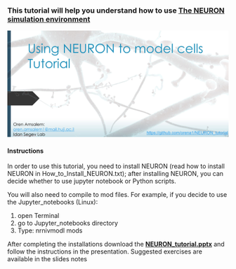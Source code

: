 ### This tutorial will help you understand how to use [The NEURON simulation environment](https://neuron.yale.edu/neuron/) 

[![Main](main.JPG)](https://github.com/orena1/NEURON_tutorial/raw/master/NEURON_tutorial.pptx "main")


#### Instructions

In order to use this tutorial, you need to install NEURON (read how to install NEURON in How_to_Install_NEURON.txt); after installing NEURON, you can decide whether to use jupyter notebook or Python scripts.

You will also need to compile to mod files. 
For example, if you decide to use the Jupyter_notebooks (Linux):
1. open Terminal
2. go to Jupyter_notebooks directory
3. Type: nrnivmodl mods

After completing the installations download the **[NEURON_tutorial.pptx](https://github.com/orena1/NEURON_tutorial/raw/master/NEURON_tutorial.pptx)** and follow the instructions in the presentation. Suggested exercises are available in the slides notes
 
